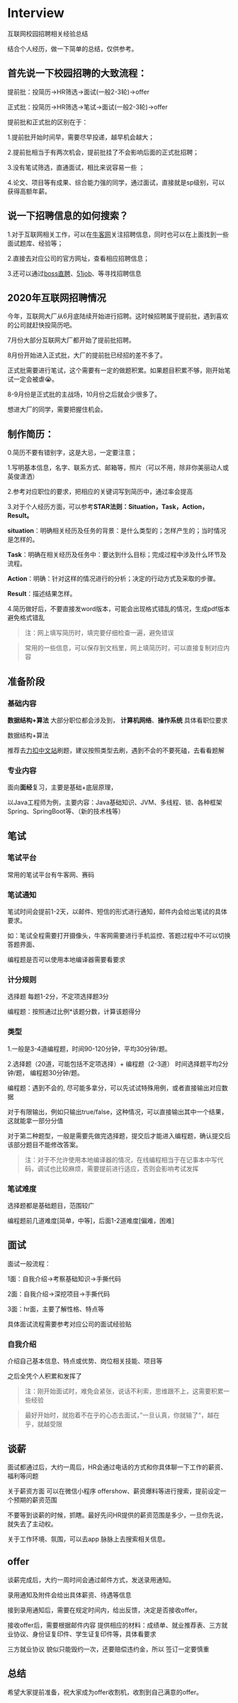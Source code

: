 # Interview
互联网校园招聘相关经验总结

结合个人经历，做一下简单的总结，仅供参考。



## 首先说一下校园招聘的大致流程：

提前批：投简历->HR筛选->面试(一般2-3轮)->offer

正式批：投简历->HR筛选->笔试->面试(一般2-3轮)->offer

提前批和正式批的区别在于：

1.提前批开始时间早，需要尽早投递，越早机会越大；

2.提前批相当于有两次机会，提前批挂了不会影响后面的正式批招聘；

3.没有笔试筛选，直通面试，相比来说容易一些 ；

4.论文、项目等有成果、综合能力强的同学，通过面试，直接就是sp级别，可以获得高额年薪。



## 说一下招聘信息的如何搜索？

1.对于互联网相关工作，可以在[牛客网](https://www.nowcoder.com/)关注招聘信息，同时也可以在上面找到一些面试题库、经验等；

2.直接去对应公司的官方网址，查看相应招聘信息；

3.还可以通过[boss直聘](https://www.zhipin.com/)、[51job](http://i.51job.com/)、等寻找招聘信息



## 2020年互联网招聘情况

今年，互联网大厂从6月底陆续开始进行招聘。这时候招聘属于提前批，遇到喜欢的公司就赶快投简历吧。

7月份大部分互联网大厂都开始了提前批招聘。

8月份开始进入正式批，大厂的提前批已经招的差不多了。

正式批需要进行笔试，这个需要有一定的做题积累。如果题目积累不够，刚开始笔试一定会被虐😭。

8-9月份是正式批的主战场，10月份之后就会少很多了。

想进大厂的同学，需要把握住机会。



## 制作简历：

0.简历不要有错别字，这是大忌，一定要注意；

1.写明基本信息，名字、联系方式、邮箱等，照片（可以不用，除非你美丽动人或英俊潇洒）

2.参考对应职位的要求，把相应的关键词写到简历中，通过率会提高

3.对于个人经历方面，可以参考**STAR法则：Situation，Task，Action，Result。** 

  **situation**：明确相关经历及任务的背景：是什么类型的；怎样产生的；当时情况是怎样的。

  **Task**：明确在相关经历及任务中：要达到什么目标；完成过程中涉及什么环节及流程。

  **Action**：明确：针对这样的情况进行的分析；决定的行动方式及采取的步骤。

  **Result**：描述结果怎样。

4.简历做好后，不要直接发word版本，可能会出现格式错乱的情况，生成pdf版本避免格式错乱



> 注：网上填写简历时，填完要仔细检查一遍，避免错误

> 常用的一些信息，可以保存到文档里，网上填简历时，可以直接复制对应内容





## 准备阶段

### 基础内容

**数据结构+算法** 大部分职位都会涉及到， **计算机网络**、**操作系统** 具体看职位要求

数据结构+算法 

推荐去[力扣中文站](https://leetcode-cn.com/)刷题，建议按照类型去刷，遇到不会的不要死磕，去看看题解



### 专业内容

面向**面经**复习，主要是基础+底层原理，

以Java工程师为例，主要内容：Java基础知识、JVM、多线程、锁、各种框架Spring、SpringBoot等、（新的技术栈等）



## 笔试

### 笔试平台

常用的笔试平台有牛客网、赛码



### 笔试通知

笔试时间会提前1-2天，以邮件、短信的形式进行通知，邮件内会给出笔试的具体要求。

如：笔试全程需要打开摄像头，牛客网需要进行手机监控、答题过程中不可以切换答题界面、

编程题是否可以使用本地编译器需要看要求



### 计分规则

选择题 每题1-2分，不定项选择题3分

编程题：按照通过比例*该题分数，计算该题得分



### 类型

1.一般是3-4道编程题，时间90-120分钟，平均30分钟/题。

2.选择题（20道，可能包括不定项选择）+ 编程题（2-3道） 时间选择题平均2分钟/题， 编程题30分钟/题。



编程题：遇到不会的, 尽可能多拿分，可以先试试特殊用例，或者直接输出对应数据

对于有限输出，例如只输出true/false，这种情况，可以直接输出其中一个结果，这就能拿一部分分值

对于第二种题型，一般是需要先做完选择题，提交后才能进入编程题，确认提交后该部分题目不能修改答案。

> 注：对于不允许使用本地编译器的情况，在线编程相当于在记事本中写代码，调试也比较麻烦，需要提前进行适应，否则会影响考试发挥

### 笔试难度

选择题都是基础题目，范围较广

编程题前几道难度[简单，中等]，后面1-2道难度[偏难，困难]





## 面试

面试一般流程：

1面：自我介绍->考察基础知识->手撕代码

2面：自我介绍->深挖项目->手撕代码

3面：hr面，主要了解性格、特点等

具体面试流程需要参考对应公司的面试经验贴



### 自我介绍

介绍自己基本信息、特点或优势、岗位相关技能、项目等

之后全凭个人积累和发挥了



> 注：刚开始面试时，难免会紧张，说话不利索，思维跟不上，这需要积累一些经验

> 最好开始时，就抱着不在乎的心态去面试，”一旦认真，你就输了“，越在乎，就越受限





## 谈薪

面试都通过后，大约一周后，HR会通过电话的方式和你具体聊一下工作的薪资、福利等问题

关于薪资方面 可以在微信小程序 offershow、薪资爆料等进行搜索，提前设定一个预期的薪资范围

不要等到谈薪的时候，抓瞎。最好先问HR提供的薪资范围是多少，一旦你先说，就失去了主动权。



关于工作环境、氛围，可以去app 脉脉上去搜索相关信息。



## offer 

谈薪完成后，大约一周时间会通过邮件方式，发送录用通知。

录用通知及附件会给出具体薪资、待遇等信息



接到录用通知后，需要在规定时间内，给出反馈，决定是否接收offer。

接收offer后，需要根据邮件内容 提供相应的材料：成绩单、就业推荐表、三方就业协议、身份证复印件、学生证复印件等，具体看要求



三方就业协议 貌似只能毁约一次，还要赔偿违约金，所以 签订一定要慎重



## 总结

希望大家提前准备，祝大家成为offer收割机，收割到自己满意的offer。





